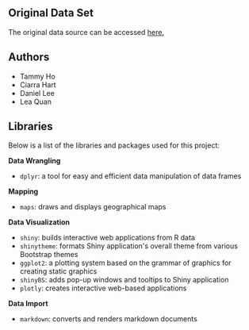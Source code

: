 ## Original Data Set
The original data source can be accessed [here.](https://ucr.fbi.gov/crime-in-the-u.s)

## Authors

- Tammy Ho
- Ciarra Hart
- Daniel Lee
- Lea Quan

## Libraries

Below is a list of the libraries and packages used for this project:

**Data Wrangling**

- `dplyr`: a tool for easy and efficient data manipulation of data frames

**Mapping**

- `maps`: draws and displays geographical maps

**Data Visualization**

- `shiny`: builds interactive web applications from R data
- `shinytheme`: formats Shiny application's overall theme from various Bootstrap themes
- `ggplot2`: a plotting system based on the grammar of graphics for creating static graphics
- `shinyBS`: adds pop-up windows and tooltips to Shiny application
- `plotly`: creates interactive web-based applications

**Data Import**

- `markdown`: converts and renders markdown documents
